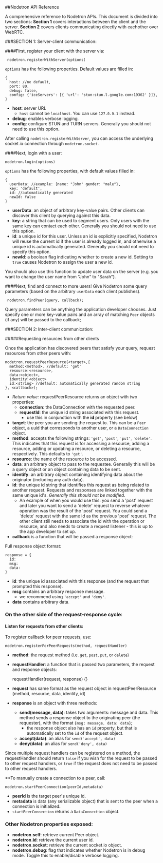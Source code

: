 ##Nodetron API Reference

A comprehensive reference to Nodetron APIs.  This document is divided into two sections: __Section 1__ covers interactions between the client and the server.  __Section 2__ covers clients communicating directly with eachother over WebRTC.

###SECTION 1: Server-client communication:

####First, register your client with the server via:

     nodetron.registerWithServer(options)

`options` has the following properties. Default values are filled in:

    {
      host: //no default,
      port: 80,
      debug: false,
      config: {'iceServers': [{ 'url': 'stun:stun.l.google.com:19302' }]},
    }

* __host__: server URL
    * `host` cannot be `localhost`. You can use `127.0.0.1` instead.
* __debug__: enables verbose logging.
* __config__: configure STUN and TURN servers. Generally you should not need to use this option.

After calling `nodetron.registerWithServer`, you can access the underlying socket.io connection through `nodetron.socket`.

####Next, login with a user:

    nodetron.login(options)

`options` has the following properties, with default values filled in:

    {
      userData: //example: {name: "John" gender: "male"},
      key: 'default',
      id: //automatically generated
      newId: false
    }

* __userData__: an object of arbitrary key-value pairs. Other clients can discover this client by querying against this data.
* __key__: a string that can be used to segment users. Only users with the same key can contact each other. Generally you should not need to use this option.
* __id__: a unique id for this user. Unless an id is explicitly specified, Nodetron will reuse the current id if the user is already logged in, and otherwise a unique id is automatically generated. Generally you should not need to specify this option.
* __newId__: a boolean flag indicating whether to create a new id. Setting to `true` causes Nodetron to assign the user a new id.

You should also use this function to update user data on the server (e.g. you want to change the user name from "John" to "Sarah").

####Next, find and connect to more users!
Give Nodetron some query parameters (based on the arbitrary `userData` each client publishes).

     nodetron.findPeer(query, callback);

Query parameters can be anything the application developer chooses.  Just specify one or more key-value pairs and an array of matching `Peer` objects (if any) will be passed to the callback;

###SECTION 2: Inter-client communication:

#####Requesting resources from other clients

Once the application has discovered peers that satisfy your query, request resources from other peers with:

    nodetron.requestPeerResource(<target>,{
      method:<method>, //default: 'get'
      resource:<resource>,
      data:<object>,
      identity:<object>
      id:<string> //default: automatically generated random string
    }, <callback>);

* _Return value:_ requestPeerResource returns an object with two properties:
    * __connection__: the DataConnection with the requested peer.
    * __requestId__: the unique id string associated with this request.
        * use this in conjunction with the __id__ property (see below)
* __target__: the peer you are sending the request to. This can be a `Peer` object, a uuid that corresponds to another user, or a `DataConnection` object.
* __method__: accepts the following strings: `'get'`, `'post'`, `'put'`, `'delete'`. This indicates that this request is for accessing a resource, adding a resource, adding or updating a resource, or deleting a resource, respectively. This defaults to `'get'`.
* __resource__: the name of the resource to be accessed.
* __data__: an arbitrary object to pass to the requestee. Generally this will be a query object or an object containing data to be sent.
* __identify__: an arbitrary object containing identifying data about the originator (including any auth data).
* __id__: the unique id string that identifies this request as being related to another request. Requests and responses are linked together with the same unique id's. _Generally this should not be modified_.
  * An example of when you would use this: you send a 'post' request and later you want to send a 'delete' request to reverse whatever operation was the result of the 'post' request. You could send a 'delete' request with the same id as the previous 'post' request. The other client still needs to associate the id with the operation or resource, and also needs to create a request listener - this is up to the app developer to set up.
* __callback__ is a function that will be passed a response object:

Full response object format:

    response = {
      id:
      msg:
      data:
    }
* __id__: the unique id associated with this response (and the request that prompted this response).
* __msg__ contains an arbitrary response message.
    * we recommend using `'accept'` and `'deny'`.
* __data__ contains arbitrary data.

### On the other side of the request-response cycle:
#### Listen for requests from other clients:

To register callback for peer requests, use:

    nodetron.registerForPeerRequests(method, requestHandler)

* __method__: the request method (i.e. `get`, `post`, `put`, or `delete`)
* __requestHandler__: a function that is passed two parameters, the request and response objects:

    requestHandler(request, response) {}

* __request__ has same format as the request object in requestPeerResource (method, resource, data, identity, id)
* __response__ is an object with three methods:
    * __send(message, data)__: takes two arguments: message and data. This method sends a response object to the originating peer (the requester), with the format `{msg: message, data: data}`;
        * the response object also has an `id` property, but that is automatically set to the `id` of the request object.
    * __accept(data)__: an alias for `send('accept', data)`
    * __deny(data)__: an alias for `send('deny', data)`

Since multiple request handlers can be registered on a method, the requestHandler should return `false` if you wish for the request to be passed to other request handlers, or `true` if the request does not need to be passed to other request handlers.

**To manually create a connection to a peer, call:

    nodetron.startPeerConnection(peerId,metadata)

* __peerId__ is the target peer's unique id.
* __metadata__ is data (any serializable object) that is sent to the peer when a connection is initialized.
* `startPeerConnection` returns a `DataConnection` object.


### Other Nodetron properties exposed:

* __nodetron.self__: retrieve current Peer object.
* __nodetron.id__: retrieve the current user id.
* __nodetron.socket__: retrieve the current socket.io object.
* __nodetron.debug__: flag that indicates whether Nodetron is in debug mode. Toggle this to enable/disable verbose logging.